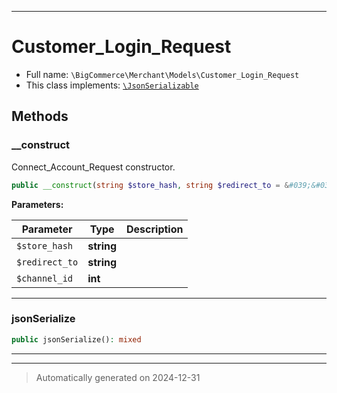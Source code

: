 ***

# Customer_Login_Request





* Full name: `\BigCommerce\Merchant\Models\Customer_Login_Request`
* This class implements:
[`\JsonSerializable`](./classes/JsonSerializable.md)




## Methods


### __construct

Connect_Account_Request constructor.

```php
public __construct(string $store_hash, string $redirect_to = &#039;&#039;, int $channel_id): mixed
```








**Parameters:**

| Parameter | Type | Description |
|-----------|------|-------------|
| `$store_hash` | **string** |  |
| `$redirect_to` | **string** |  |
| `$channel_id` | **int** |  |





***

### jsonSerialize



```php
public jsonSerialize(): mixed
```












***


***
> Automatically generated on 2024-12-31

